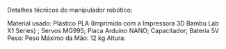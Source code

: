 Detalhes técnicos do manipulador robótico:

Material usado: Plástico PLA (Imprimido com  a Impressora 3D Bambu Lab X1 Series) ; Servos MG995; Placa Arduino NANO; Capacitador; Bateria 5V
Peso:
Peso Máximo da Mão: 12 kg
Altura:




